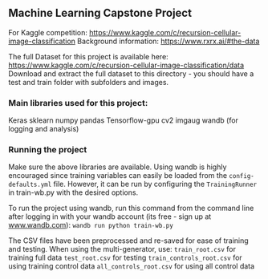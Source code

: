 ## Machine Learning Capstone Project

For Kaggle competition: https://www.kaggle.com/c/recursion-cellular-image-classification
Background information: https://www.rxrx.ai/#the-data

The full Dataset for this project is available here: https://www.kaggle.com/c/recursion-cellular-image-classification/data
Download and extract the full dataset to this directory - you should have a test and train folder with subfolders and images.

### Main libraries used for this project:

Keras
sklearn
numpy
pandas
Tensorflow-gpu
cv2
imgaug
wandb (for logging and analysis)

### Running the project

Make sure the above libraries are available. Using wandb is highly encouraged since training variables can
easily be loaded from the `config-defaults.yml` file. However, it can be run by configuring the `TrainingRunner`
in train-wb.py with the desired options.

To run the project using wandb, run this command from the command line after logging in with your wandb account (its free - sign up at www.wandb.com):
`wandb run python train-wb.py`

The CSV files have been preprocessed and re-saved for ease of training and testing. When using the multi-generator, use:
`train_root.csv` for training full data
`test_root.csv` for testing
`train_controls_root.csv` for using training control data
`all_controls_root.csv` for using all control data
